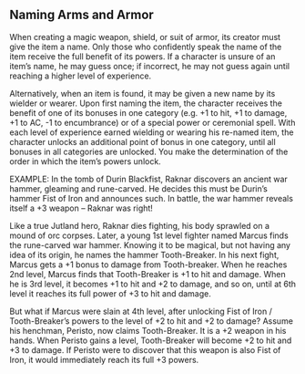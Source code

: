 ## Naming Arms and Armor

When creating a magic weapon, shield, or suit of armor, its creator must give the item a name. Only those who confidently speak the name of the item receive the full benefit of its powers. If a character is unsure of an item’s name, he may guess once; if incorrect, he may not guess again until reaching a higher level of experience.

Alternatively, when an item is found, it may be given a new name by its wielder or wearer. Upon first naming the item, the character receives the benefit of one of its bonuses in one category (e.g. +1 to hit, +1 to damage, +1 to AC, -1 to encumbrance) or of a special power or ceremonial spell. With each level of experience earned wielding or wearing his re-named item, the character unlocks an additional point of bonus in one category, until all bonuses in all categories are unlocked. You make the determination of the order in which the item’s powers unlock.

EXAMPLE: In the tomb of Durin Blackfist, Raknar discovers an ancient war hammer, gleaming and rune-carved. He decides this must be Durin’s hammer Fist of Iron and announces such. In battle, the war hammer reveals itself a +3 weapon – Raknar was right!

Like a true Jutland hero, Raknar dies fighting, his body sprawled on a mound of orc corpses. Later, a young 1st level fighter named Marcus finds the rune-carved war hammer. Knowing it to be magical, but not having any idea of its origin, he names the hammer Tooth-Breaker. In his next fight, Marcus gets a +1 bonus to damage from Tooth-breaker. When he reaches 2nd level, Marcus finds that Tooth-Breaker is +1 to hit and damage. When he is 3rd level, it becomes +1 to hit and +2 to damage, and so on, until at 6th level it reaches its full power of +3 to hit and damage.

But what if Marcus were slain at 4th level, after unlocking Fist of Iron / Tooth-Breaker’s powers to the level of +2 to hit and +2 to damage? Assume his henchman, Peristo, now claims Tooth-Breaker. It is a +2 weapon in his hands. When Peristo gains a level, Tooth-Breaker will become +2 to hit and +3 to damage. If Peristo were to discover that this weapon is also Fist of Iron, it would immediately reach its full +3 powers.
